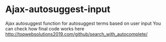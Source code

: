 # Ajax-autosuggest-input
Ajax autosuggest function for autosuggest terms based on user input
You can check how final code works here http://topwebsolutions2019.com/github/search_with_autocomplete/
